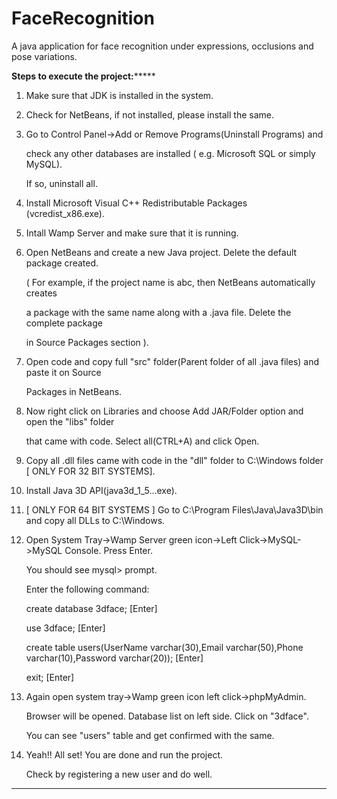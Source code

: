 FaceRecognition
===============

A java application for face recognition under expressions, occlusions and pose variations.




********************************************Steps to execute the project:*************************************************

1. Make sure that JDK is installed in the system.

2. Check for NetBeans, if not installed, please install the same.

3. Go to Control Panel->Add or Remove Programs(Uninstall Programs) and

   check any other databases are installed ( e.g. Microsoft SQL or simply MySQL).

   If so, uninstall all.

4. Install Microsoft Visual C++ Redistributable Packages (vcredist_x86.exe).

5. Intall Wamp Server and make sure that it is running.

6. Open NetBeans and create a new Java project. Delete the default package created.

   ( For example, if the project name is abc, then NetBeans automatically creates

     a package with the same name along with a .java file. Delete the complete package

     in Source Packages section ).

7. Open code and copy full "src" folder(Parent folder of all .java files) and paste it on Source 

   Packages in NetBeans.

8. Now right click on Libraries and choose Add JAR/Folder option and open the "libs" folder

   that came with code. Select all(CTRL+A) and click Open.

9. Copy all .dll files came with code in the "dll" folder to C:\Windows folder [ ONLY FOR 32 BIT SYSTEMS].

10. Install Java 3D API(java3d_1_5...exe).

11. [ ONLY FOR 64 BIT SYSTEMS ] Go to C:\Program Files\Java\Java3D\bin and copy all DLLs to C:\Windows.

12. Open System Tray->Wamp Server green icon->Left Click->MySQL->MySQL Console. Press Enter.

    You should see mysql> prompt.

    Enter the following command:

    create database 3dface; [Enter]
 
    use 3dface; [Enter]

    create table users(UserName varchar(30),Email varchar(50),Phone varchar(10),Password varchar(20)); [Enter]

    exit; [Enter]

13. Again open system tray->Wamp green icon left click->phpMyAdmin.

    Browser will be opened. Database list on left side. Click on "3dface".

    You can see "users" table and get confirmed with the same.

    
12. Yeah!! All set! You are done and run the project.

    Check by registering a new user and do well.



**************************************************************************************************************************
